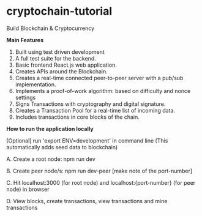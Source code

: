 # cryptochain-tutorial
Build Blockchain &amp; Cryptocurrency

**Main Features**

1. Built using test driven development
2. A full test suite for the backend.
3. Basic frontend React.js web application.
4. Creates APIs around the Blockchain.
5. Creates a real-time connected peer-to-peer server with a pub/sub implementation.
6. Implements a proof-of-work algorithm: based on difficulty and nonce settings
7. Signs Transactions with cryptography and digital signature.
8. Creates a Transaction Pool for a real-time list of incoming data.
9. Includes transactions in core blocks of the chain.

**How to run the application locally**

[Optional] run 'export ENV=development' in command line (This automatically adds seed data to blockchain)

A. Create a root node: npm run dev
  
B. Create peer node/s: npm run dev-peer [make note of the port-number]
  
C. Hit localhost:3000 (for root node) and localhost:{port-number} (for peer node) in browser
  
D. View blocks, create transactions, view transactions and mine transactions
  
  
